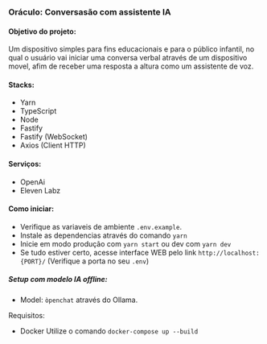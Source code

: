 ### Oráculo: Conversasão com assistente IA

#### Objetivo do projeto:

Um dispositivo simples para fins educacionais e para o público infantil, no qual o usuário vai iniciar uma conversa verbal através de um dispositivo movel, afim de receber uma resposta a altura como um assistente de voz.

#### Stacks:

- Yarn
- TypeScript
- Node
- Fastify
- Fastify (WebSocket)
- Axios (Client HTTP)

#### Serviços:

- OpenAi
- Eleven Labz

#### Como iniciar:

- Verifique as variaveis de ambiente `.env.example`.
- Instale as dependencias através do comando `yarn`
- Inicie em modo produção com `yarn start` ou dev com `yarn dev`
- Se tudo estiver certo, acesse interface WEB pelo link `http://localhost:{PORT}/` (Verifique a porta no seu `.env`)

##### Setup com modelo IA offline:

- Model: `òpenchat` através do Ollama.

Requisitos:
 - Docker
Utilize o comando `docker-compose up --build`
